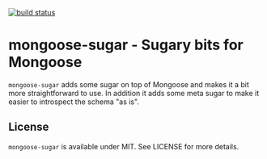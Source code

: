 [![build status](https://secure.travis-ci.org/sugarjs/mongoose-sugar.png)](http://travis-ci.org/sugarjs/mongoose-sugar)
# mongoose-sugar - Sugary bits for Mongoose

`mongoose-sugar` adds some sugar on top of Mongoose and makes it a bit more
straightforward to use. In addition it adds some meta sugar to make it easier
to introspect the schema "as is".

## License

`mongoose-sugar` is available under MIT. See LICENSE for more details.

